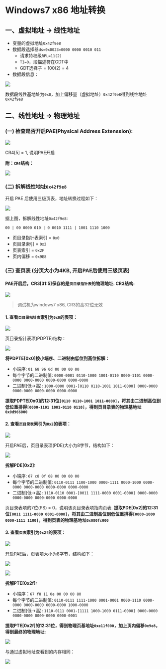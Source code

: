 # Windows7 x86 地址转换

## 一、虚拟地址 -> 线性地址
- 变量的虚拟地址`0x42f9e8`
- 数据段选择器`ds=0x0023=0000 0000 0010 011`
	- 请求特权级`RPL=11(2)`
	- `TI=0`，段描述符在GDT中
	- GDT选择子 = 100(2) = 4
- 数据段信息：

![](screenshot/r.png)

数据段线性基地址为`0x0`，加上偏移量（虚拟地址）`0x42f9e8`得到线性地址`0x42f9e8`

## 二、线性地址 -> 物理地址
### (一) 检查是否开启PAE(Physical Address Extenssion):

![](screenshot/cr4.png)

CR4[5] = 1, 说明PAE开启

**附：`CR4`结构：**

![](screenshot/cr4_.png)

### (二) 拆解线性地址`0x42f9e8`

开启 PAE 后使用三级页表，地址转换过程如下：

![](screenshot/pae_paging.png)

据上图，拆解线性地址`0x42f9e8`:

`00 | 00 0000 010 | 0 0010 1111 | 1001 1110 1000`

- 页目录指针表索引 = `0x0`
- 页目录索引 = `0x2`
- 页表索引 = `0x2F`
- 页内偏移 = `0x9E8`

### (三) 查页表 (分页大小为4KB, 开启PAE后使用三级页表)
#### PAE开启后，CR3[31:5]保存的是`页目录指针表`的物理地址. CR3结构:

![](screenshot/table-4-7.png)

> 调试机为windows7 x86, CR3的高32位无效

#### 1. 查看`页目录指针表`索引为`0x0`的表项：

![](screenshot/cr3.png)

页目录指针表项(PDPTE)结构：

![](screenshot/table-4.8.png)

**将PDPTE[0x0]按小端序、二进制由低位到高位拆解：**

- 小端序: `01 68 96 0d 00 00 00 00`
- 每个字节的二进制值: `0000-0001 0110-1000 1001-0110 0000-1101 0000-0000 0000-0000 0000-0000 0000-0000`
- 二进制(低->高): `1000-0000 0001-[0110 0110-1001 1011-0000] 0000-0000 0000-0000 0000-0000 0000-0000`

**提取PDPTE[0x0]的12:31位`[0110 0110-1001 1011-0000]`，将其由二进制高位到低位重排得`[0000-1101 1001-0110 0110]`，得到页目录表的物理基地址`0x0d966000`**

#### 2. 查看`页目录表`索引为`0x2`的表项：

![](screenshot/pde.png)

开启PAE后，页目录表项(PDE)大小为8字节，结构如下：

![](screenshot/table-4.10.png)

**拆解PDE[0x2]:**

- 小端序: `67 c8 0f 08 00 00 00 00`
- 每个字节的二进制值: `0110-0111 1100-1000 0000-1111 0000-1000 0000-0000 0000-0000 0000-0000 0000-0000`
- 二进制(低->高): `1110-0110 0001-[0011 1111-0000 0001-0000] 0000-0000 0000-0000 0000-0000 0000-0000`

页目录表项的7位(PS) = 0，说明该页目录表项指向页表.
**提取PDE[0x2]的12:31位`[0011 1111-0000 0001-0000]`，将其由二进制高位到低位重排得`[0000-1000 0000-1111 1100]`，得到页表的物理基地址`0x080fc000`**

#### 3. 查看`页表`索引为`0x2f`的表项：

![](screenshot/pte.png)

开启PAE后，页表项大小为8字节，结构如下：

![](screenshot/table-4.11.png)

![](screenshot/table-4.11.contd.png)

**拆解PTE[0x2f]:**

- 小端序：`67 f8 11 0e 00 00 00 80`
- 每个字节的二进制值: `0110-0111 1111-1000 0001-0001 0000-1110 0000-0000 0000-0000 0000-0000 1000-0000`
- 二进制(低->高): `1110-0111 0001-[1111 1000-1000 0111-0000] 0000-0000 0000-0000 0000-0000 0000-0001`

**提取PTE[0x2f]的12:31位，得到物理页基地址`0xe11f000`，加上页内偏移`0x9e8`，得到最终的物理地址:**

![](screenshot/pa_mem.png)

与通过虚拟地址查看到的内存相同：

![](screenshot/va_mem.png)
















